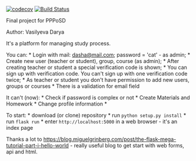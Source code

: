 [![codecov](https://codecov.io/gh/daryavasilyeva/lms/branch/master/graph/badge.svg)](https://codecov.io/gh/daryavasilyeva/lms)
[![Build Status](https://travis-ci.org/daryavasilyeva/lms.svg?branch=master)](https://travis-ci.org/daryavasilyeva/lms)

Final project for PPPoSD

Author: Vasilyeva Darya 

It's a platform for managing study process.

You can:
    * Login with 
        mail: dasha@mail.com; 
        password = 'cat' - as admin; 
    * Create new user (teacher or student), group, course (as admin);
    * After creating teacher or student a special verification code is shown;
    * You can sign up with verification code. You can't sign up with one verification code twice; 
    * As teacher or student you don't have permission to add new users, groups or courses 
    * There is a validation for email field

It can't (now):
    * Check if password is complex or not 
    * Create Materials and Homework
    * Change profile information 
    * 
    
To start:
    * download (or clone) repository
    * run `python setup.py install` 
    * run `flask run` 
    * enter `http://localhost:5000` in a web browser - it's an index page 
    
 Thanks a lot to https://blog.miguelgrinberg.com/post/the-flask-mega-tutorial-part-i-hello-world - really useful blog to get start with web forms, api and html. 
